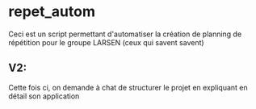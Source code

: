 # repet_autom
Ceci est un script permettant d'automatiser la création de planning de répétition pour le groupe LARSEN (ceux qui savent savent)

## V2: 
Cette fois ci, on demande à chat de structurer le projet en expliquant en détail son application 
